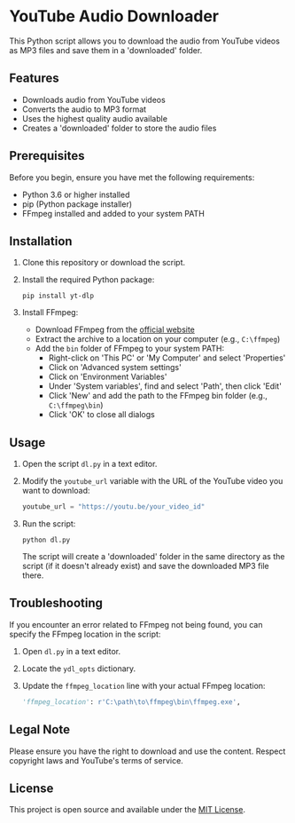 # YouTube Audio Downloader

This Python script allows you to download the audio from YouTube videos as MP3 files and save them in a 'downloaded' folder.

## Features

- Downloads audio from YouTube videos
- Converts the audio to MP3 format
- Uses the highest quality audio available
- Creates a 'downloaded' folder to store the audio files

## Prerequisites

Before you begin, ensure you have met the following requirements:

- Python 3.6 or higher installed
- pip (Python package installer)
- FFmpeg installed and added to your system PATH

## Installation

1. Clone this repository or download the script.

2. Install the required Python package:

   ```
   pip install yt-dlp
   ```

3. Install FFmpeg:
   - Download FFmpeg from the [official website](https://ffmpeg.org/download.html)
   - Extract the archive to a location on your computer (e.g., `C:\ffmpeg`)
   - Add the `bin` folder of FFmpeg to your system PATH:
     - Right-click on 'This PC' or 'My Computer' and select 'Properties'
     - Click on 'Advanced system settings'
     - Click on 'Environment Variables'
     - Under 'System variables', find and select 'Path', then click 'Edit'
     - Click 'New' and add the path to the FFmpeg bin folder (e.g., `C:\ffmpeg\bin`)
     - Click 'OK' to close all dialogs

## Usage

1. Open the script `dl.py` in a text editor.

2. Modify the `youtube_url` variable with the URL of the YouTube video you want to download:

   ```python
   youtube_url = "https://youtu.be/your_video_id"
   ```

3. Run the script:

   ```
   python dl.py
   ```

   The script will create a 'downloaded' folder in the same directory as the script (if it doesn't already exist) and save the downloaded MP3 file there.

## Troubleshooting

If you encounter an error related to FFmpeg not being found, you can specify the FFmpeg location in the script:

1. Open `dl.py` in a text editor.
2. Locate the `ydl_opts` dictionary.
3. Update the `ffmpeg_location` line with your actual FFmpeg location:

   ```python
   'ffmpeg_location': r'C:\path\to\ffmpeg\bin\ffmpeg.exe',
   ```

## Legal Note

Please ensure you have the right to download and use the content. Respect copyright laws and YouTube's terms of service.

## License

This project is open source and available under the [MIT License](LICENSE).